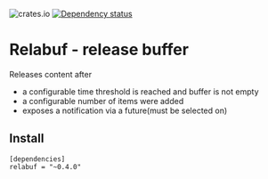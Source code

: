 ![crates.io](https://img.shields.io/crates/v/relabuf.svg)
[![Dependency status](https://deps.rs/repo/github/let4be/relabuf/status.svg)](https://deps.rs/repo/github/let4be/relabuf)

# Relabuf - release buffer

Releases content after
 - a configurable time threshold is reached and buffer is not empty
 - a configurable number of items were added
 - exposes a notification via a future(must be selected on)

## Install

```
[dependencies]
relabuf = "~0.4.0"
```